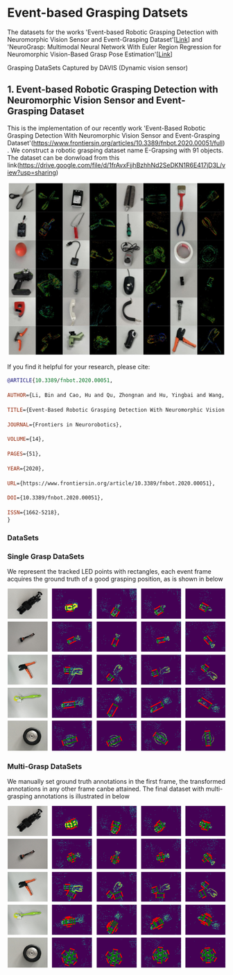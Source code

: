 # Event-based Grasping Datsets
The datasets for the works 'Event-based Robotic Grasping Detection with Neuromorphic Vision Sensor and Event-Grasping Dataset'[[Link](https://www.frontiersin.org/articles/10.3389/fnbot.2020.00051/full)] and 'NeuroGrasp: Multimodal Neural Network With Euler Region Regression for Neuromorphic
Vision-Based Grasp Pose Estimation'[[Link](https://ieeexplore.ieee.org/document/9787342)]

Grasping DataSets Captured by DAVIS (Dynamic vision sensor)

## 1. Event-based Robotic Grasping Detection with Neuromorphic Vision Sensor and Event-Grasping Dataset
This is the implementation of our recently work 'Event-Based Robotic Grasping Detection With Neuromorphic Vision Sensor and Event-Grasping Dataset'(https://www.frontiersin.org/articles/10.3389/fnbot.2020.00051/full). 
We construct a robotic grasping dataset name E-Grapsing with 91 objects. The dataset can be donwload from this link(https://drive.google.com/file/d/1frAvxFjjhBzhhNd2SeDKN1R6E417jD3L/view?usp=sharing)

![image](https://github.com/HuCaoFighting/DVS-GraspingDataSet/blob/master/images/sampleeventrgb.jpg)

If you find it helpful for your research, please cite:

```bibtex
@ARTICLE{10.3389/fnbot.2020.00051,
  
AUTHOR={Li, Bin and Cao, Hu and Qu, Zhongnan and Hu, Yingbai and Wang, Zhenke and Liang, Zichen},   
	 
TITLE={Event-Based Robotic Grasping Detection With Neuromorphic Vision Sensor and Event-Grasping Dataset},      
	
JOURNAL={Frontiers in Neurorobotics},      
	
VOLUME={14},      

PAGES={51},     
	
YEAR={2020},      
	  
URL={https://www.frontiersin.org/article/10.3389/fnbot.2020.00051},       
	
DOI={10.3389/fnbot.2020.00051},      
	
ISSN={1662-5218},   
}
```

### DataSets
### Single Grasp DataSets
We represent the tracked LED points with rectangles, each event frame acquires the ground truth of a good grasping position, as is shown in below


![image](https://github.com/HuCaoFighting/DVS-GraspingDataSet/blob/master/images/single_posi.png)

### Multi-Grasp DataSets
We manually set ground truth annotations in the first frame, the transformed annotations in any other frame canbe attained. The final dataset with multi-grasping annotations is illustrated in below
  
  
 ![image](https://github.com/HuCaoFighting/DVS-GraspingDataSet/blob/master/images/multi_posi.png)
